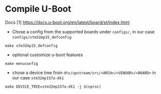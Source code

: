# Compile U-Boot

Docs [1] https://docs.u-boot.org/en/latest/board/st/index.html

* Chose a config from the supported boards under `configs/`, in our case `configs/stm32mp15_defconfig`
```shell
make stm32mp15_defconfig
```

* optional customize u-boot features
```shell
make menuconfig
```

* chose a device tree from `dts/upstream/src/<ARCH>/<VENDOR>/<BOARD>` in our case `stm32mp157a-dk1`
```shell
make DEVICE_TREE=stm32mp157a-dk1 -j $(nproc)
```